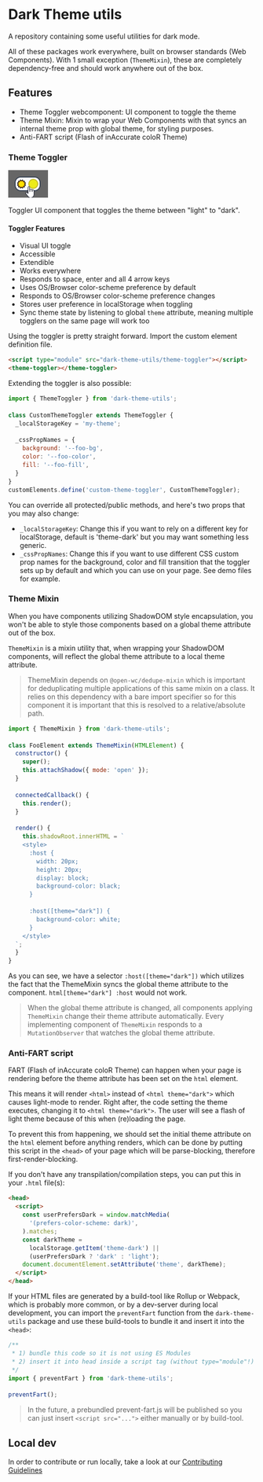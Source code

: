 # Dark Theme utils

A repository containing some useful utilities for dark mode.

All of these packages work everywhere, built on browser standards (Web Components).
With 1 small exception (`ThemeMixin`), these are completely dependency-free and should work anywhere out of the box.

## Features

- Theme Toggler webcomponent: UI component to toggle the theme
- Theme Mixin: Mixin to wrap your Web Components with that syncs an internal theme prop with global theme, for styling purposes.
- Anti-FART script (Flash of inAccurate coloR Theme)

### Theme Toggler

![toggler gif](https://github.com/jorenbroekema/dark-theme-utils/blob/main/assets/toggler.gif)

Toggler UI component that toggles the theme between "light" to "dark".

#### Toggler Features

- Visual UI toggle
- Accessible
- Extendible
- Works everywhere
- Responds to space, enter and all 4 arrow keys
- Uses OS/Browser color-scheme preference by default
- Responds to OS/Browser color-scheme preference changes
- Stores user preference in localStorage when toggling
- Sync theme state by listening to global `theme` attribute, meaning multiple togglers on the same page will work too

Using the toggler is pretty straight forward. Import the custom element definition file.

```html
<script type="module" src="dark-theme-utils/theme-toggler"></script>
<theme-toggler></theme-toggler>
```

Extending the toggler is also possible:

```js
import { ThemeToggler } from 'dark-theme-utils';

class CustomThemeToggler extends ThemeToggler {
  _localStorageKey = 'my-theme';

  _cssPropNames = {
    background: '--foo-bg',
    color: '--foo-color',
    fill: '--foo-fill',
  }
}
customElements.define('custom-theme-toggler', CustomThemeToggler);
```

You can override all protected/public methods, and here's two props that you may also change:

- `_localStorageKey`: Change this if you want to rely on a different key for localStorage, default is 'theme-dark' but you may want something less generic.
- `_cssPropNames`: Change this if you want to use different CSS custom prop names for the background, color and fill transition that the toggler sets up by default and which you can use on your page. See demo files for example.

### Theme Mixin

When you have components utilizing ShadowDOM style encapsulation, you won't be able to style those components based on a global theme attribute out of the box.

`ThemeMixin` is a mixin utility that, when wrapping your ShadowDOM components, will reflect the global theme attribute to a local theme attribute.

> ThemeMixin depends on `@open-wc/dedupe-mixin` which is important for deduplicating multiple applications of this same mixin on a class.
> It relies on this dependency with a bare import specifier so for this component it is important that this is resolved to a relative/absolute path.

```js
import { ThemeMixin } from 'dark-theme-utils';

class FooElement extends ThemeMixin(HTMLElement) {
  constructor() {
    super();
    this.attachShadow({ mode: 'open' });
  }

  connectedCallback() {
    this.render();
  }

  render() {
    this.shadowRoot.innerHTML = `
    <style>
      :host {
        width: 20px;
        height: 20px;
        display: block;
        background-color: black;
      }

      :host([theme="dark"]) {
        background-color: white;
      }
    </style>
  `;
  }
}
```

As you can see, we have a selector `:host([theme="dark"])` which utilizes the fact that the ThemeMixin syncs the global theme attribute to the component.
`html[theme="dark"] :host` would not work.

> When the global theme attribute is changed, all components applying `ThemeMixin` change their theme attribute automatically.
> Every implementing component of `ThemeMixin` responds to a `MutationObserver` that watches the global theme attribute.

### Anti-FART script

FART (Flash of inAccurate coloR Theme) can happen when your page is rendering before the theme attribute has been set on the `html` element.

This means it will render `<html>` instead of `<html theme="dark">` which causes light-mode to render.
Right after, the code setting the theme executes, changing it to `<html theme="dark">`.
The user will see a flash of light theme because of this when (re)loading the page.

To prevent this from happening, we should set the initial theme attribute on the `html` element before anything renders,
which can be done by putting this script in the `<head>` of your page which will be parse-blocking, therefore first-render-blocking.

If you don't have any transpilation/compilation steps, you can put this in your `.html` file(s):

```html
<head>
  <script>
    const userPrefersDark = window.matchMedia(
      '(prefers-color-scheme: dark)',
    ).matches;
    const darkTheme =
      localStorage.getItem('theme-dark') ||
      (userPrefersDark ? 'dark' : 'light');
    document.documentElement.setAttribute('theme', darkTheme);
  </script>
</head>
```

If your HTML files are generated by a build-tool like Rollup or Webpack, which is probably more common, or by a dev-server during local development, you can import the `preventFart` function from the `dark-theme-utils` package and use these build-tools to bundle it and insert it into the `<head>`:

```js
/** 
 * 1) bundle this code so it is not using ES Modules
 * 2) insert it into head inside a script tag (without type="module"!) for html files
 */
import { preventFart } from 'dark-theme-utils';

preventFart();
```

> In the future, a prebundled prevent-fart.js will be published so you can just insert `<script src="...">` either manually or by build-tool.

## Local dev

In order to contribute or run locally, take a look at our [Contributing Guidelines](./CONTRIBUTING.md)
